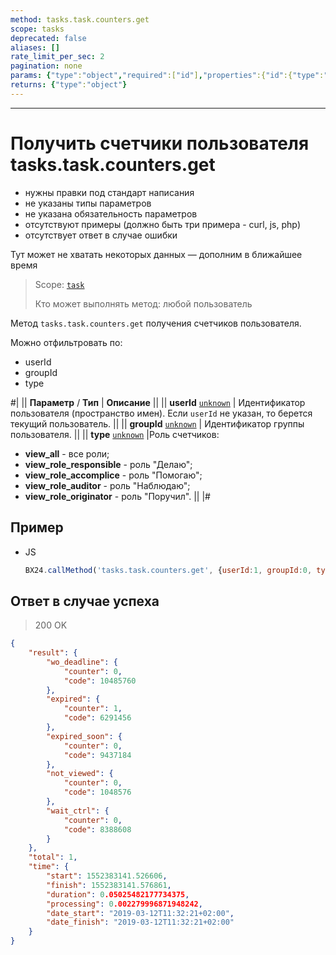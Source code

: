 ```yaml
---
method: tasks.task.counters.get
scope: tasks
deprecated: false
aliases: []
rate_limit_per_sec: 2
pagination: none
params: {"type":"object","required":["id"],"properties":{"id":{"type":"integer"}}}
returns: {"type":"object"}
---
```



---

# Получить счетчики пользователя tasks.task.counters.get





- нужны правки под стандарт написания
- не указаны типы параметров
- не указана обязательность параметров
- отсутствуют примеры (должно быть три примера - curl, js, php)
- отсутствует ответ в случае ошибки
 






Тут может не хватать некоторых данных — дополним в ближайшее время



> Scope: [`task`](../scopes/permissions.md)
>
> Кто может выполнять метод: любой пользователь

Метод `tasks.task.counters.get` получения счетчиков пользователя.

Можно отфильтровать по:
- userId
- groupId
- type

#|
|| **Параметр** / **Тип** | **Описание** ||
|| **userId**
[`unknown`](../data-types.md) | Идентификатор пользователя (пространство имен). Если `userId` не указан, то берется текущий пользователь. ||
|| **groupId**
[`unknown`](../data-types.md) | Идентификатор группы пользователя. ||
|| **type**
[`unknown`](../data-types.md) |Роль счетчиков: 
- **view_all** - все роли; 
- **view_role_responsible** - роль "Делаю"; 
- **view_role_accomplice** - роль "Помогаю"; 
- **view_role_auditor** - роль "Наблюдаю"; 
- **view_role_originator** - роль "Поручил". 
||
|#

## Пример



- JS

    ```js
    BX24.callMethod('tasks.task.counters.get', {userId:1, groupId:0, type:'view_all'}, (res)=>{console.log(res.answer.result);});
    ```





## Ответ в случае успеха

> 200 OK

```json
{
    "result": {
        "wo_deadline": {
            "counter": 0,
            "code": 10485760
        },
        "expired": {
            "counter": 1,
            "code": 6291456
        },
        "expired_soon": {
            "counter": 0,
            "code": 9437184
        },
        "not_viewed": {
            "counter": 0,
            "code": 1048576
        },
        "wait_ctrl": {
            "counter": 0,
            "code": 8388608
        }
    },
    "total": 1,
    "time": {
        "start": 1552383141.526606,
        "finish": 1552383141.576861,
        "duration": 0.05025482177734375,
        "processing": 0.002279996871948242,
        "date_start": "2019-03-12T11:32:21+02:00",
        "date_finish": "2019-03-12T11:32:21+02:00"
    }
}
```
